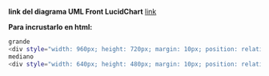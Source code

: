 **link del diagrama UML Front LucidChart**
[link](https://lucid.app/lucidchart/525980ad-33e8-4b4d-9869-ff5bc37fc29f/view?page=0_0#)


**Para incrustarlo en html:**
``` bash
grande
<div style="width: 960px; height: 720px; margin: 10px; position: relative;"><iframe allowfullscreen frameborder="0" style="width:960px; height:720px" src="https://lucid.app/documents/embeddedchart/525980ad-33e8-4b4d-9869-ff5bc37fc29f" id="EIFsQY2Mi9_v"></iframe></div>
mediano
<div style="width: 640px; height: 480px; margin: 10px; position: relative;"><iframe allowfullscreen frameborder="0" style="width:640px; height:480px" src="https://lucid.app/documents/embeddedchart/525980ad-33e8-4b4d-9869-ff5bc37fc29f" id="rJFsGRtIKCyu"></iframe></div>
```